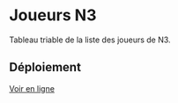 # Joueurs N3

Tableau triable de la liste des joueurs de N3.

## Déploiement

[Voir en ligne](https://melvdouc.github.io/joueurs-n3.github.io/)